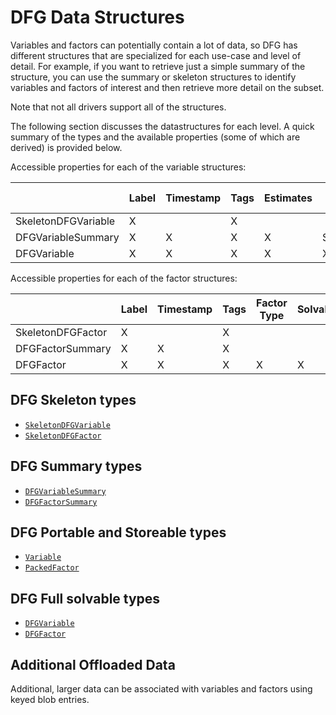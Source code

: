 # DFG Data Structures

Variables and factors can potentially contain a lot of data, so DFG has
different structures that are specialized for each use-case and level of detail.
For example, if you  want to retrieve just a simple summary of the structure,
you can use the summary or skeleton structures to identify variables and factors
of interest and then retrieve more detail on the subset.

Note that not all drivers support all of the structures.

The following section discusses the datastructures for each level. A quick
summary of the types and the available properties (some of which are derived) is provided below.

Accessible properties for each of the variable structures:

|                     | Label | Timestamp | Tags | Estimates | Soft Type | Solvable | Solver Data | Metadata | Blob Entries |
|---------------------|-------|-----------|------|-----------|-----------|----------|-------------|----------|--------------|
| SkeletonDFGVariable | X     |           | X    |           |           |          |             |          |              |
| DFGVariableSummary  | X     | X         | X    | X         | Symbol    |          |             |          | X            |
| DFGVariable         | X     | X         | X    | X         | X         | X        | X           | X        | X            |

Accessible properties for each of the factor structures:

|                   | Label | Timestamp | Tags | Factor Type | Solvable | Solver Data |
|-------------------|-------|-----------|------|-------------|----------|-------------|
| SkeletonDFGFactor | X     |           | X    |             |          |             |
| DFGFactorSummary  | X     | X         | X    |             |          |             |
| DFGFactor         | X     | X         | X    | X           | X        | X           |

## DFG Skeleton types

- [`SkeletonDFGVariable`](@ref)
- [`SkeletonDFGFactor`](@ref)

## DFG Summary types

- [`DFGVariableSummary`](@ref)
- [`DFGFactorSummary`](@ref)

## DFG Portable and Storeable types

- [`Variable`](@ref)
- [`PackedFactor`](@ref)

## DFG Full solvable types

- [`DFGVariable`](@ref)
- [`DFGFactor`](@ref)

## Additional Offloaded Data

Additional, larger data can be associated with variables and factors using keyed blob entries.  
